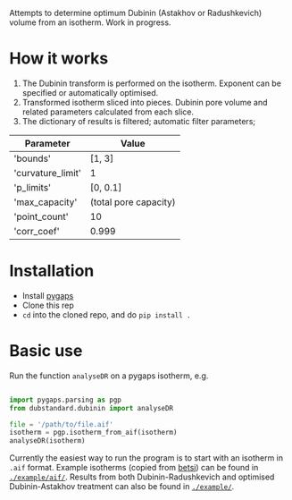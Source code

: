Attempts to determine optimum Dubinin (Astakhov or Radushkevich) volume from an isotherm. Work in progress.

# How it works

1. The Dubinin transform is performed on the isotherm. Exponent can be specified or automatically optimised. 
2. Transformed isotherm sliced into pieces. Dubinin pore volume and related parameters calculated from each slice.
3. The dictionary of results is filtered; automatic filter parameters;

| Parameter  | Value         |
| ---------------- | ---------------- |
| 'bounds'   | [1, 3]                |
| 'curvature_limit'  | 1             |
| 'p_limits'         | [0, 0.1]              |
| 'max_capacity'     | (total pore capacity)         |
| 'point_count'      | 10            |
| 'corr_coef'        | 0.999         |

# Installation

- Install [pygaps](https://github.com/pauliacomi/pyGAPS/)
- Clone this rep
- `cd` into the cloned repo, and do `pip install .`

# Basic use

Run the function `analyseDR` on a pygaps isotherm, e.g.

```py

import pygaps.parsing as pgp
from dubstandard.dubinin import analyseDR

file = '/path/to/file.aif'
isotherm = pgp.isotherm_from_aif(isotherm)
analyseDR(isotherm)

```

Currently the easiest way to run the program is to start with an isotherm in `.aif` format. Example isotherms (copied from [betsi](https://github.com/nakulrampal/betsi-gui)) can be found in [`./example/aif/`](./example/aif/). Results from both Dubinin-Radushkevich and optimised Dubinin-Astakhov treatment can also be found in [`./example/`](./example/). 

